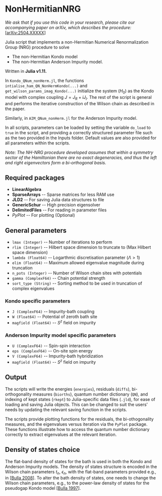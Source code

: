 # NonHermitianNRG

_We ask that if you use this code in your research, please cite our accompanying paper on arXiv, which describes the procedure:_ [[arXiv:2504.XXXXX](https://arxiv.org/abs/2504.XXXXX)]


Julia script that implements a non-Hermitian Numerical Renormalization Group (NRG) procedure to solve 
- The non-Hermitian Kondo model 
- The non-Hermitian Anderson Impurity model.

Written in **Julia v1.11.**

In `Kondo_QNum_nonHerm.jl`, the functions `intialise_ham_QN_NonHermKondo(...)` and `get_wilson_params_imag_Kondo(...)` initialize the system ($H_0$) as the Kondo model with complex coupling $J = J_R + iJ_I$.
The rest of the script is general and performs the iterative construction of the Wilson chain as described in the paper.

Similarly, in `AIM_QNum_nonHerm.jl` for the Anderson Impurity model.

In all scripts, parameters can be loaded by setting the variable `do_load` to `true` in the script, and providing a correctly structured parameter file such as the two provided in the Inputs folder. 
Default values are also provided for all parameters within the scripts.

_Note: The NH-NRG procedure developed assumes that within a symmetry sector of the Hamiltonian there are no exact degeneracies, and thus the left and right eigenvectors form a bi-orthogonal basis._

## Required packages

- **LinearAlgebra**
- **SparseArrays** -- Sparse matrices for less RAM use
- **JLD2** -- For saving Julia data structures to file
- **GenericSchur** -- High precision eigensolver
- **DelimitedFiles** -- For reading in parameter files
- _PyPlot_ -- For plotting (Optional)

## General parameters

- `lmax (Integer)` -- Number of iterations to perform
- `rlim (Integer)` -- Hilbert space dimension to truncate to (Max Hilbert space dimension)
- `lambda (Float64)` -- Logarthmic discretisation parameter ($\Lambda>1$)
- `elim (Float64)` -- Maximum allowed eigenvalue magnitude during truncation
- `n_pots (Integer)` -- Number of Wilson chain sites with potentials
- `gamma (ComplexF64)` --  Chain potential strength
- `sort_type (String)` -- Sorting method to be used in truncation of complex eigenvalues

### Kondo specific parameters

- `J (ComplexF64)` -- Impurity-bath coupling
- `W (Float64)` -- Potential of zeroth bath site
- `magfield (Float64)` -- $S^z$ field on impurity

### Anderson Impurity model specific parameters

- `U (ComplexF64)` -- Spin-spin interaction
- `eps (ComplexF64)` -- On-site spin energy
- `V (ComplexF64)` -- Impurity-bath hybridization
- `magfield (Float64)` -- $S^z$ field on impurity

## Output

The scripts will write the energies (`energies`), residuals (`diffs`), bi-orthogonality measures (`biorths`), quantum number dictionary (`QN`), and indexing of kept states (`rkept`) to Julia-specific data files (`.jld`), for ease of loading and saving Julia objects.
This can be changed to suit the users' needs by updating the relevant saving function in the scripts.

The scripts provide plotting functions for the residuals, the bi-othogonality measures, and the eigenvalues versus iteration via the `PyPlot` package.
These functions illustrate how to access the quantum number dictionary correctly to extract eigenvalues at the relevant iteration.

## Density of states choice

The flat-band density of states for the bath is used in both the Kondo and Anderson Impurity models.
The density of states structure is encoded in the Wilson chain parameters $t_n$, $\epsilon_n$, with the flat-band parameters provided e.g., in [[Bulla 2008](https://doi.org/10.1103/RevModPhys.80.395)].
To alter the bath density of states, one needs to change the Wilson chain parameters, e.g., to the power-law density of states for the pseudogap Kondo model [[Bulla 1997](http://dx.doi.org/10.1088/0953-8984/9/47/014)].

